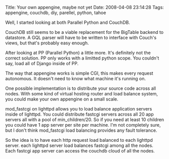 Title: Your own appengine, maybe not yet
Date: 2008-04-08 23:14:28
Tags: appengine, couchdb, diy, parellel, python, tahoe

Well, I started looking at both Parallel Python and CouchDB.

CouchDB still seems to be a viable replacement for the BigTable backend to datastore.  A GQL parser will have to be written to interface with Couch's views, but that's probably easy enough.

After looking at PP (Parallel Python) a little more.  It's definitely not the correct solution.  PP only works with a limitted python scope.  You couldn't say, load all of Django inside of PP.

The way that appengine works is simple CGI, this makes every request autonomous.  It doesn't need to know what machine it's running on. 

One possible implementation is to distribute your source code across all nodes.  With some kind of virtual hosting router and load balance system, you could make your own appengine on a small scale.  

mod_fastcgi on lighttpd allows you to load balance application servers inside of  lighttpd.  You could distribute fastcgi servers across all 20 app servers all with a pool of min_children/20.  So if you need at least 10 children you could have 1 app server per site per machine.  I'm not completely sure, but I don't think mod_fastcgi load balancing provides any fault tolerance.

So the idea is to have each http request load balanced to each lighttpd server.  each lighttpd server load balances fastcgi among all the nodes.  Each fastcgi app server can access the couchdb cloud of all the nodes.